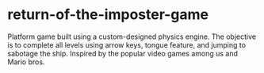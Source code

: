 # return-of-the-imposter-game
Platform game built using a custom-designed physics engine. The objective is to complete all levels using arrow keys, tongue feature, and jumping to sabotage the ship. Inspired by the popular video games among us and Mario bros.
